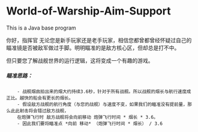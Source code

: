 # World-of-Warship-Aim-Support
This is a Java base program

你好，指挥官
无论您是新手玩家还是老手玩家，相信您都曾都曾经怀疑过自己的瞄准镜是否被敌军做过手脚。明明瞄准的是敌方核心区，但却总是打不中。

但只要您了解战舰世界的运行逻辑，这将变成一个有趣的游戏。

##### 瞄准思路：
        - 战舰烟囱拍出来的烟大约持续3.6秒，针对于所有战舰。所以战舰的烟长与航行速度成正比。越快的船会有更长的烟长。
        - 假设敌方战舰的航行角度（与您的战舰）与速度不变，如果我们的瞄准没有提前量，那么此此射击将会错过敌方战舰，
        在炮弹飞行时 敌方战舰将会向前移动 炮弹飞行时间 * 烟长 * 3.6。
        - 因此我们要将瞄准点 *向前 移动* （炮弹飞行时间 * 烟长） / 3.6

